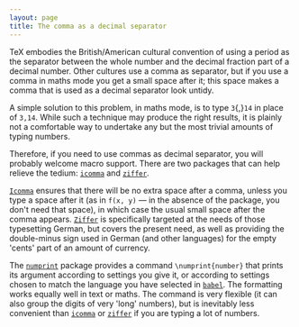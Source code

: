 ```yaml
---
layout: page
title: The comma as a decimal separator
---
```





TeX embodies the British/American cultural convention of using a
period as the separator between the whole number and the decimal
fraction part of a decimal number.  Other cultures use a comma as
separator, but if you use a comma in maths mode you get a small space
after it; this space makes a comma that is used as a decimal separator
look untidy.


A simple solution to this problem, in maths mode, is to type
`3`{,}`14` in place of `3,14`.  While such a
technique may produce the right results, it is plainly not a
comfortable way to undertake any but the most trivial amounts of
typing numbers.


Therefore, if you need to use commas as decimal separator, you will
probably welcome macro support.  There are two packages that
can help relieve the tedium: [`icomma`](http://ctan.org/pkg/icomma) and [`ziffer`](http://ctan.org/pkg/ziffer).


[`Icomma`](http://ctan.org/pkg/Icomma) ensures that there will be no extra space after a
comma, unless you type a space after it (as in `f(x, y)`&nbsp;&mdash; in
the absence of the package, you don't need that space), in which case
the usual small space after the comma appears.  [`Ziffer`](http://ctan.org/pkg/Ziffer) is
specifically targeted at the needs of those typesetting German, but
covers the present need, as well as providing the double-minus sign
used in German (and other languages) for the empty 'cents' part of an
amount of currency.


The [`numprint`](http://ctan.org/pkg/numprint) package provides a command
`\numprint{number}` that prints its argument according to
settings you give it, or according to settings chosen to match the
language you have selected in [`babel`](http://ctan.org/pkg/babel).  The formatting works
equally well in text or maths.  The command is very flexible (it can also
group the digits of very 'long' numbers), but is inevitably less
convenient than [`icomma`](http://ctan.org/pkg/icomma) or [`ziffer`](http://ctan.org/pkg/ziffer) if you are typing a
lot of numbers.


